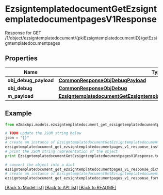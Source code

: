 # EzsigntemplatedocumentGetEzsigntemplatedocumentpagesV1Response

Response for GET /1/object/ezsigntemplatedocument/{pkiEzsigntemplatedocumentID}/getEzsigntemplatedocumentpages

## Properties
Name | Type | Description | Notes
------------ | ------------- | ------------- | -------------
**obj_debug_payload** | [**CommonResponseObjDebugPayload**](CommonResponseObjDebugPayload.md) |  | 
**obj_debug** | [**CommonResponseObjDebug**](CommonResponseObjDebug.md) |  | [optional] 
**m_payload** | [**EzsigntemplatedocumentGetEzsigntemplatedocumentpagesV1ResponseMPayload**](EzsigntemplatedocumentGetEzsigntemplatedocumentpagesV1ResponseMPayload.md) |  | 

## Example

```python
from eZmaxApi.models.ezsigntemplatedocument_get_ezsigntemplatedocumentpages_v1_response import EzsigntemplatedocumentGetEzsigntemplatedocumentpagesV1Response

# TODO update the JSON string below
json = "{}"
# create an instance of EzsigntemplatedocumentGetEzsigntemplatedocumentpagesV1Response from a JSON string
ezsigntemplatedocument_get_ezsigntemplatedocumentpages_v1_response_instance = EzsigntemplatedocumentGetEzsigntemplatedocumentpagesV1Response.from_json(json)
# print the JSON string representation of the object
print EzsigntemplatedocumentGetEzsigntemplatedocumentpagesV1Response.to_json()

# convert the object into a dict
ezsigntemplatedocument_get_ezsigntemplatedocumentpages_v1_response_dict = ezsigntemplatedocument_get_ezsigntemplatedocumentpages_v1_response_instance.to_dict()
# create an instance of EzsigntemplatedocumentGetEzsigntemplatedocumentpagesV1Response from a dict
ezsigntemplatedocument_get_ezsigntemplatedocumentpages_v1_response_form_dict = ezsigntemplatedocument_get_ezsigntemplatedocumentpages_v1_response.from_dict(ezsigntemplatedocument_get_ezsigntemplatedocumentpages_v1_response_dict)
```
[[Back to Model list]](../README.md#documentation-for-models) [[Back to API list]](../README.md#documentation-for-api-endpoints) [[Back to README]](../README.md)


